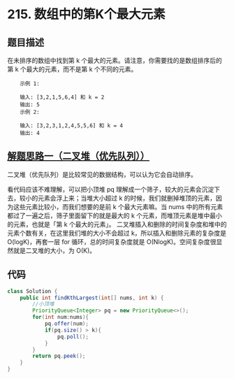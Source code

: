 # 215. 数组中的第K个最大元素

## 题目描述
在未排序的数组中找到第 k 个最大的元素。请注意，你需要找的是数组排序后的第 k 个最大的元素，而不是第 k 个不同的元素。

        示例 1:

        输入: [3,2,1,5,6,4] 和 k = 2
        输出: 5
        示例 2:

        输入: [3,2,3,1,2,4,5,5,6] 和 k = 4
        输出: 4


## [解题思路一（二叉堆（优先队列））](https://labuladong.gitbook.io/algo/suan-fa-si-wei-xi-lie/qi-ta-suan-fa-ji-qiao/kuai-su-xuan-ze)
二叉堆（优先队列）是比较常见的数据结构，可以认为它会自动排序。

看代码应该不难理解，可以把小顶堆 pq 理解成一个筛子，较大的元素会沉淀下去，较小的元素会浮上来；当堆大小超过 k 的时候，我们就删掉堆顶的元素，因为这些元素比较小，而我们想要的是前 k 个最大元素嘛。当 nums 中的所有元素都过了一遍之后，筛子里面留下的就是最大的 k 个元素，而堆顶元素是堆中最小的元素，也就是「第 k 个最大的元素」。
二叉堆插入和删除的时间复杂度和堆中的元素个数有关，在这里我们堆的大小不会超过 k，所以插入和删除元素的复杂度是 O(logK)，再套一层 for 循环，总的时间复杂度就是 O(NlogK)。空间复杂度很显然就是二叉堆的大小，为 O(K)。


## 代码
```java
class Solution {
    public int findKthLargest(int[] nums, int k) {
        //小顶堆
        PriorityQueue<Integer> pq = new PriorityQueue<>();
        for(int num:nums){
            pq.offer(num);
            if(pq.size() > k){
                pq.poll();
            }
        }
        return pq.peek();
    }
}
```
